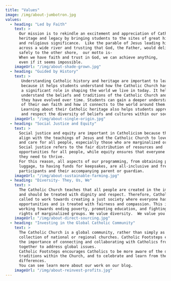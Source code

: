 ```yaml
---
title: "Values"
image: /img/about-jumbotron.jpg
values:
  - heading: "Led by Faith"
    text: >
      Our mission is to rekindle an excitement and appreciation of Catholic
      heritage and legacy by bringing students to the sites of great historical
      and religious significance.  Like the parable of Jesus leading his disciples
      across a wide river and trusting that God, the Father, would deliver them
      safely to the other shore,  our motto is- 
      When we have faith and trust in God, we can achieve anything,
      even if it seems impossible.
    imageUrl: "/img/about-shade-grown.jpg"
  - heading: "Guided by History"
    text: >
       Understanding Catholic history and heritage are important to learn
       because it helps students understand how the Catholic Church has played
       a significant role in shaping the world we live in today. It helps them
       understand the beliefs and traditions of the Catholic Church and how 
       they have evolved over time. Students can gain a deeper understanding
       of their own faith and how it connects to the world around them. 
       Learning about their Catholic heritage also helps students appreciate
       and respect the diversity of beliefs and cultures within our society.
    imageUrl: "/img/about-single-origin.jpg"
  - heading: "Social Justice and Equity"
    text: >
      Social justice and equity are important in Catholicism because they
      align with the teachings of Jesus and the Catholic Church to love 
      and care for all people, especially those who are marginalized or oppressed. 
      Social justice refers to the fair distribution of resources and 
      opportunities for all people, while equity ensures that everyone has what 
      they need to thrive. 
      For this reason, all aspects of our programming, from obtaining passports and 
      luggage, to having funds for keepsakes, are all-inclusive and free to student 
      participants and their accompanying parent or guardian.
    imageUrl: "/img/about-sustainable-farming.jpg"
  - heading: "Diversity- They, Us, We"
    text: >
      The Catholic Church teaches that all people are created in the image of God 
      and should be treated with dignity and respect. Therefore, Catholics are 
      called to work towards creating a just society where everyone has equal 
      opportunities and is treated with fairness and compassion. This includes 
      working towards ending poverty, promoting education, and fighting for the 
      rights of marginalized groups. We value diversity.  We value you!
    imageUrl: "/img/about-direct-sourcing.jpg"
  - heading: "Investing in the Global Catholic Community"
    text: >
      The Catholic Church is a global community, rather than simply as a
      collection of national or regional churches. Catholic Footsteps emphasizes
      the importance of connecting and collaborating with Catholics from all over the world, and working
      together to address global issues. 
      Catholic Footsteps encourages Catholics to be more aware of the diverse cultures and
      traditions within the Church, and to celebrate and learn from the richness of these
      differences.
      You can see learn more about our work on our blog.
    imageUrl: "/img/about-reinvest-profits.jpg"
---
```

